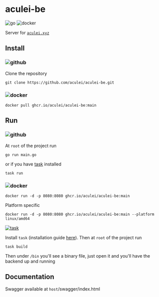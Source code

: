 # aculei-be

![go](https://img.shields.io/badge/Go-00ADD8.svg?style=plain&logo=Go&logoColor=white)
![docker](https://img.shields.io/badge/Docker-2496ED.svg?style=plain&logo=Docker&logoColor=white)

Server for [`aculei.xyz`](https://aculei.xyz)

## Install

### ![github](https://img.shields.io/badge/GitHub-181717.svg?style=plain&logo=GitHub&logoColor=white)

Clone the repository

```console
git clone https://github.com/aculei/aculei-be.git
```

### ![docker](https://img.shields.io/badge/Docker-2496ED.svg?style=plain&logo=Docker&logoColor=white)

```console
docker pull ghcr.io/aculei/aculei-be:main
```

## Run

### ![github](https://img.shields.io/badge/GitHub-181717.svg?style=plain&logo=GitHub&logoColor=white)

At `root` of the project run

```console
go run main.go
```

or if you have [task](https://taskfile.dev/installation/) installed

```console
task run
```

### ![docker](https://img.shields.io/badge/Docker-2496ED.svg?style=plain&logo=Docker&logoColor=white)

```console
docker run -d -p 8080:8080 ghcr.io/aculei/aculei-be:main
```

Platform specific

```console
docker run -d -p 8080:8080 ghcr.io/aculei/aculei-be:main --platform linux/amd64
```

[![task](https://img.shields.io/badge/Task-29BEB0.svg?style=plain&logo=Task&logoColor=white)](https://taskfile.dev/installation/)

Install `task` (installation guide [here](https://taskfile.dev/installation/)). Then at `root` of the project run

```console
task build
```

Then under `/bin` you'll see a binary file, just open it and you'll have the backend up and running

<!-- ![screenshot](docs/bin-screenshot.png) -->

## Documentation

Swagger available at `host`/swagger/index.html
